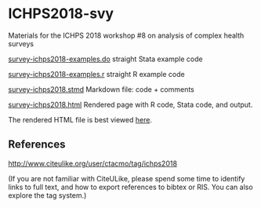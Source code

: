 # ICHPS2018-svy

Materials for the ICHPS 2018 workshop #8 on analysis of complex health surveys

[survey-ichps2018-examples.do](survey-ichps2018-examples.do) straight Stata example code

[survey-ichps2018-examples.r](survey-ichps2018-examples.r) straight R example code

[survey-ichps2018.stmd](survey-ichps2018.stmd) Markdown file: code + comments

[survey-ichps2018.html](survey-ichps2018.html) Rendered page with R code, Stata code, and output.

The rendered HTML file is best viewed [here](http://htmlpreview.github.io/?https://github.com/skolenik/ICHPS2018-svy/blob/master/survey-ichps2018.html).

## References

http://www.citeulike.org/user/ctacmo/tag/ichps2018

(If you are not familiar with CiteULike, please spend some time to identify links to full text, 
and how to export references to bibtex or RIS. You can also explore the tag system.)
